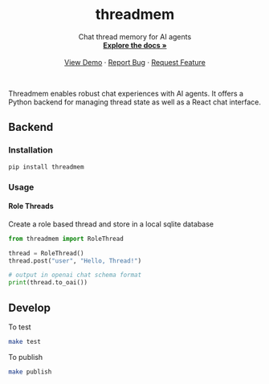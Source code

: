 <!-- PROJECT LOGO -->
<br />
<p align="center">
  <!-- <a href="https://github.com/agentsea/skillpacks">
    <img src="https://project-logo.png" alt="Logo" width="80">
  </a> -->

  <h1 align="center">threadmem</h1>

  <p align="center">
    Chat thread memory for AI agents
    <br />
    <a href="https://github.com/agentsea/threadmem"><strong>Explore the docs »</strong></a>
    <br />
    <br />
    <a href="https://github.com/agentsea/threadmem">View Demo</a>
    ·
    <a href="https://github.com/agentsea/threadmem/issues">Report Bug</a>
    ·
    <a href="https://github.com/agentsea/threadmem/issues">Request Feature</a>
  </p>
  <br>
</p>

Threadmem enables robust chat experiences with AI agents. It offers a Python backend for managing thread state as well as a React chat interface.

## Backend

### Installation

```
pip install threadmem
```

### Usage

#### Role Threads

Create a role based thread and store in a local sqlite database

```python
from threadmem import RoleThread

thread = RoleThread()
thread.post("user", "Hello, Thread!")

# output in openai chat schema format
print(thread.to_oai())
```

## Develop

To test

```sh
make test
```

To publish

```sh
make publish
```
